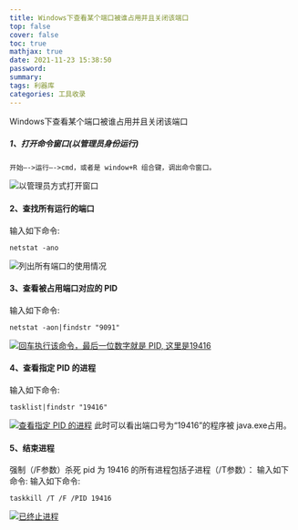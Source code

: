 ```yaml
---
title: Windows下查看某个端口被谁占用并且关闭该端口
top: false
cover: false
toc: true
mathjax: true
date: 2021-11-23 15:38:50
password:
summary:
tags: 利器库
categories: 工具收录
---
```

Windows下查看某个端口被谁占用并且关闭该端口
##### 1、打开命令窗口(以管理员身份运行)
``` Windows
开始—->运行—->cmd，或者是 window+R 组合键，调出命令窗口。
 ```
![以管理员方式打开窗口](https://i.loli.net/2021/11/23/9eUt3D57EBqnJhd.jpg)
 #### 2、查找所有运行的端口
  输入如下命令:
 ``` Windows
 netstat -ano
  ```
  ![列出所有端口的使用情况](https://i.loli.net/2021/11/23/ho2afFgHCiwmtLx.jpg)
  #### 3、查看被占用端口对应的 PID
  输入如下命令:
  ``` Windows
  netstat -aon|findstr "9091"
  ```
  [![回车执行该命令，最后一位数字就是 PID, 这里是19416](https://s6.jpg.cm/2021/11/23/IZlgk5.jpg)](https://imagelol.com/image/IZlgk5)
  #### 4、查看指定 PID 的进程
  输入如下命令:
``` Windows
tasklist|findstr "19416"
 ```
  [![查看指定 PID 的进程](https://s6.jpg.cm/2021/11/23/IZlhPu.jpg)](https://imagelol.com/image/IZlhPu)
  此时可以看出端口号为“19416”的程序被 java.exe占用。
  #### 5、结束进程
强制（/F参数）杀死 pid 为 19416 的所有进程包括子进程（/T参数）：
输入如下命令:
输入如下命令:
```Windows
taskkill /T /F /PID 19416
 ```
 [![已终止进程](https://s6.jpg.cm/2021/11/23/IZ6PBW.jpg)](https://imagelol.com/image/IZ6PBW)
